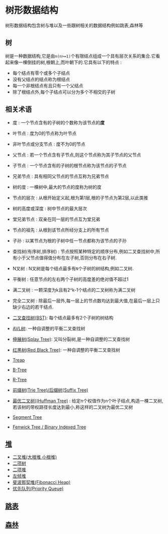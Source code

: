 # 树形数据结构

树形数据结构包含树与堆以及一些跟树相关的数据结构例如跳表,森林等

## 树

树是一种数据结构,它是由`n(n>=1)`个有限结点组成一个具有层次关系的集合.它看起来像一棵倒挂的树,根朝上,而叶朝下的.它具有以下的特点 :

* 每个结点有零个或多个子结点
* 没有父结点的结点称为根结点
* 每一个非根结点有且只有一个父结点
* 除了根结点外,每个子结点可以分为多个不相交的子树

## 相关术语

* 度 : 一个节点含有的子树的个数称为该节点的**度**
* 叶节点 : 度为0的节点称为叶节点
* 非叶节点或分支节点 : 度不为0的节点
* 父节点 : 若一个节点含有子节点,则这个节点称为其子节点的父节点
* 子节点 : 一个节点含有的子树的根节点称为该节点的子节点
* 兄弟节点 : 具有相同父节点的节点互称为兄弟节点
* 树的度 : 一棵树中,最大的节点的度称为树的度
* 节点的层次 : 从根开始定义起,根为第1层,根的子节点为第2层,以此类推
* 树的高度或深度 : 树中节点的最大层次
* 堂兄弟节点 : 双亲在同一层的节点互为堂兄弟
* 节点的祖先 : 从根到该节点所经分支上的所有节点
* 子孙 : 以某节点为根的子树中任一节点都称为该节点的子孙
* 查找树(有序树,排序树) : 节点按照某种特定的顺序分布,例如二叉查找树中,所有小于父节点值得值分布在左子树,否则分布在右子树.
* N叉树 : N叉树是每个结点最多有`N`个子树的树结构,例如二叉树.
* 平衡树 : 任意节点的左右两个子树的高度差的绝对值不超过1
* 满二叉树 : 一颗深度为k且有2^k-1个结点的二叉树称为满二叉树
* 完全二叉树 : 除最后一层外,每一层上的节点数均达到最大值,在最后一层上只缺少右边的若干结点.

* [二叉查找树(BST)](./BinarySearchTree.md): 每个结点最多有2个子树的树结构
* [AVL树](./AVLTree.md): 一种自调整的平衡二叉查找树
* [伸展树(Splay Tree)](./SplayTree.md): 又叫分裂树,是一种自调整的二叉查找树
* [红黑树(Red Black Tree)](./RedBlackTree.md): 一种自调整的平衡二叉查找树
* [Treap](./Treap.md)
* [B-Tree](./BTree.md)
* [R-Tree](./RTree.md)
* [前缀树(Trie Tree)/后缀树(Suffix Tree)](./TrieTreeAndSuffixTree.md)
* [最优二叉树((Huffman Tree)](./HuffmanTree.md) : 给定n个权值作为n个叶子结点,构造一棵二叉树,若该树的带权路径长度达到最小,称这样的二叉树为最优二叉树
* [Segment Tree](./SegmentTree.md)
* [Fenwick Tree / Binary Indexed Tree](./FenwickTree.md)

## [堆](./Heap.md)

* [二叉堆(大根堆 小根堆)](./Heap.md#二叉堆)
* [二项树](./Heap.md#二项树)
* [二项堆](./Heap.md#二项堆)
* [左倾堆](./Heap.md#左倾堆)
* [斐波那契堆(Fibonacci Heap)](./Heap.md#斐波那契堆)
* [优先队列(Priority Queue)](./Heap.md#优先队列)

## [跳表](./SkipList.md)

## [森林](./Forest.md)